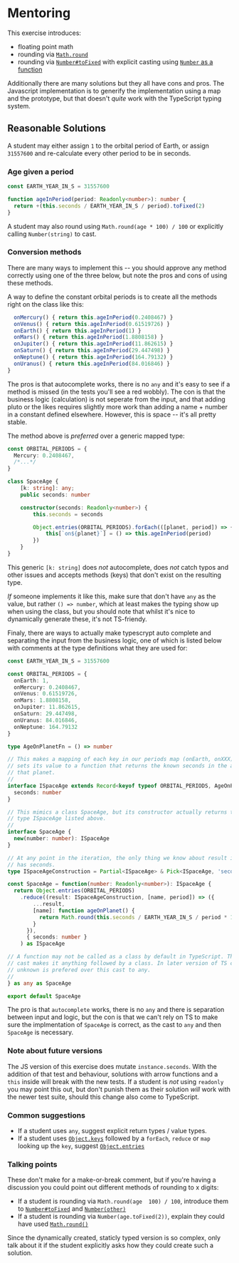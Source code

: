 # Mentoring

This exercise introduces:
- floating point math
- rounding via [`Math.round`](https://developer.mozilla.org/en-US/docs/Web/JavaScript/Reference/Global_Objects/Math/round)
- rounding via [`Number#toFixed`](https://developer.mozilla.org/en-US/docs/Web/JavaScript/Reference/Global_Objects/Number/toFixed) with explicit casting using [`Number` as a function](https://developer.mozilla.org/en-US/docs/Web/JavaScript/Reference/Global_Objects/Number#Using_Number_to_convert_a_Date_object)

Additionally there are many solutions but they all have cons and pros. The
Javascript implementation is to generify the implementation using a map and the
prototype, but that doesn't _quite_ work with the TypeScript typing system.

## Reasonable Solutions

A student may either assign `1` to the orbital period of Earth, or assign
`31557600` and re-calculate every other period to be in seconds.

### Age given a period
```typescript
const EARTH_YEAR_IN_S = 31557600

function ageInPeriod(period: Readonly<number>): number {
  return +(this.seconds / EARTH_YEAR_IN_S / period).toFixed(2)
}
```

A student may also round using `Math.round(age * 100) / 100` or explicitly
calling `Number(string)` to cast.

### Conversion methods
There are many ways to implement this -- you should approve any method correctly
using one of the three below, but note the pros and cons of using these methods.

A way to define the constant orbital periods is to create all the methods right
on the class like this:

```typescript
  onMercury() { return this.ageInPeriod(0.2408467) }
  onVenus() { return this.ageInPeriod(0.61519726) }
  onEarth() { return this.ageInPeriod(1) }
  onMars() { return this.ageInPeriod(1.8808158) }
  onJupiter() { return this.ageInPeriod(11.862615) }
  onSaturn() { return this.ageInPeriod(29.447498) }
  onNeptune() { return this.ageInPeriod(164.79132) }
  onUranus() { return this.ageInPeriod(84.016846) }
}
```

The pros is that autocomplete works, there is no `any` and it's easy to see if
a method is missed (in the tests you'll see a red wobbly). The con is that the
business logic (calculation) is not seperate from the input, and that adding
pluto or the likes requires slightly more work than adding a name + number in
a constant defined elsewhere. However, this is space -- it's all pretty stable.

The method above is _preferred_ over a generic mapped type:

```typescript
const ORBITAL_PERIODS = {
  Mercury: 0.2408467,
  /*...*/
}

class SpaceAge {
    [k: string]: any;
    public seconds: number

    constructor(seconds: Readonly<number>) {
        this.seconds = seconds

        Object.entries(ORBITAL_PERIODS).forEach(([planet, period]) => {
            this[`on${planet}`] = () => this.ageInPeriod(period)
        })
    }
}
```

This generic `[k: string]` does _not_ autocomplete, does _not_ catch typos and
other issues and accepts methods (keys) that don't exist on the resulting type.

_If_ someone implements it like this, make sure that don't have `any` as the
value, but rather `() => number`, which at least makes the typing show up when
using the class, but you should note that whilst it's nice to dynamically
generate these, it's not TS-friendy.

Finaly, there are ways to actually make typescrypt auto complete and separating
the input from the business logic, one of which is listed below with comments
at the type definitions what they are used for:

```typescript
const EARTH_YEAR_IN_S = 31557600

const ORBITAL_PERIODS = {
  onEarth: 1,
  onMercury: 0.2408467,
  onVenus: 0.61519726,
  onMars: 1.8808158,
  onJupiter: 11.862615,
  onSaturn: 29.447498,
  onUranus: 84.016846,
  onNeptune: 164.79132
}

type AgeOnPlanetFn = () => number

// This makes a mapping of each key in our periods map (onEarth, onXXX) and
// sets its value to a function that returns the known seconds in the age of
// that planet.
//
interface ISpaceAge extends Record<keyof typeof ORBITAL_PERIODS, AgeOnPlanetFn> {
  seconds: number
}

// This mimics a class SpaceAge, but its constructor actually returns the mapped
// type ISpaceAge listed above.
//
interface SpaceAge {
  new(number: number): ISpaceAge
}

// At any point in the iteration, the only thing we know about result is that it
// has seconds.
type ISpaceAgeConstruction = Partial<ISpaceAge> & Pick<ISpaceAge, 'seconds'>

const SpaceAge = function(number: Readonly<number>): ISpaceAge {
  return Object.entries(ORBITAL_PERIODS)
    .reduce((result: ISpaceAgeConstruction, [name, period]) => ({
        ...result,
        [name]: function ageOnPlanet() {
          return Math.round(this.seconds / EARTH_YEAR_IN_S / period * 100) / 100
        }
      }),
      { seconds: number }
    ) as ISpaceAge

// A function may not be called as a class by default in TypeScript. This double
// cast makes it anything followed by a class. In later version of TS casting to
// unknown is prefered over this cast to any.
//
} as any as SpaceAge

export default SpaceAge
```

The pro is that `autocomplete` works, there is no `any` and there is separation
between input and logic, but the con is that we can't rely on TS to make sure
the implmentation of `SpaceAge` is correct, as the cast to `any` and then
`SpaceAge` is necessary.

### Note about future versions
The JS  version of this exercise does mutate `instance.seconds`. With the
addition of that test and behaviour, solutions with arrow functions and a `this`
inside will break with the new tests. If a student is _not_ using `readonly` you
may point this out, but don't punish them as their solution _will_ work with the
newer test suite, should this change also come to TypeScript.


### Common suggestions
- If a student uses `any`, suggest explicit return types / value types.
- If a student uses [`Object.keys`](https://developer.mozilla.org/en-US/docs/Web/JavaScript/Reference/Global_Objects/Object/keys) followed by a `forEach`, `reduce` or `map` looking up the `key`, suggest [`Object.entries`](https://developer.mozilla.org/en-US/docs/Web/JavaScript/Reference/Global_Objects/Object/entries)

### Talking points
These don't make for a make-or-break comment, but if you're having a discussion you could point out different methods of
rounding to x digits:
- If a student is rounding via `Math.round(age  100) / 100`, introduce them to [`Number#toFixed`](https://developer.mozilla.org/en-US/docs/Web/JavaScript/Reference/Global_Objects/Number/toFixed) and [`Number(other)`](https://developer.mozilla.org/en-US/docs/Web/JavaScript/Reference/Global_Objects/Number#Using_Number_to_convert_a_Date_object)
- If a student is rounding via `Number(age.toFixed(2))`, explain they could have used [`Math.round()`](https://developer.mozilla.org/en-US/docs/Web/JavaScript/Reference/Global_Objects/Math/round)

Since the dynamically created, staticly typed version is so complex, only talk
about it if the student explicitly asks how they could create such a solution.
